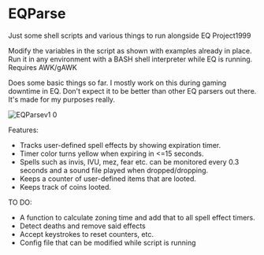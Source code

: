 # EQParse
Just some shell scripts and various things to run alongside EQ Project1999

Modify the variables in the script as shown with examples already in place.
Run it in any environment with a BASH shell interpreter while EQ is running.
Requires AWK/gAWK

Does some basic things so far. I mostly work on this during gaming downtime in EQ.
Don't expect it to be better than other EQ parsers out there. It's made for my purposes really. 

![EQParsev1 0](https://user-images.githubusercontent.com/54084333/140630900-3f91b72e-db70-48cb-92da-e9f904adac2e.png)

Features:
- Tracks user-defined spell effects by showing expiration timer. 
- Timer color turns yellow when expiring in <=15 seconds.
- Spells such as invis, IVU, mez, fear etc. can be monitored every 0.3 seconds and a sound file played when dropped/dropping.
- Keeps a counter of user-defined items that are looted.
- Keeps track of coins looted. 

TO DO:
- A function to calculate zoning time and add that to all spell effect timers.
- Detect deaths and remove said effects
- Accept keystrokes to reset counters, etc.
- Config file that can be modified while script is running
